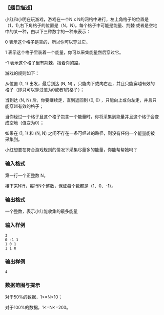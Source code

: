 ### 【题目描述】

小红和小明在玩游戏，游戏在一个N x N的网格中进行，左上角格子的位置是（1，1),右下角格子的位置是（N，N)。每个格子中可能是能量、荆棘 或者是空地中的某一种，由以下三种数字的一种来表示：


0 表示这个格子是空的，所以你可以穿过它。

1 表示这个格子里装着一个能量，你可以采集能量然后穿过它。

-1 表示这个格子里有荆棘，挡着你的路。


游戏的规则如下：

从位置 (1, 1) 出发，最后到达 (N, N) ，只能向下或向右走，并且只能穿越有效的格子（即只可以穿过值为0或者1的格子）；

当到达 (N, N) 后，你要继续走，直到返回到 (0, 0) ，只能向上或向左走，并且只能穿越有效的格子；

当你经过一个格子且这个格子包含一个能量时，你将采集到能量并且这个格子会变成空地（值变为0）；

如果在 (1, 1) 和 (N, N) 之间不存在一条可经过的路径，则没有任何一个能量能被采集到。


小红想要在符合游戏规则的情况下采集尽量多的能量，你能帮帮她吗？

### 输入格式

第一行一个正整数 N。

接下来N行，每行N个整数，保证每个数都是（1、0、-1）。

### 输出格式

一个整数，表示小红能收集的最多能量

### 输入样例

```plaintext
3
0 -1 1
1 0 1
1 1 0
```

### 输出样例
```plaintext
4
```
### 数据范围与提示

对于50%的数据，1<=N<10；

对于100%的数据，1<=N<=200。

